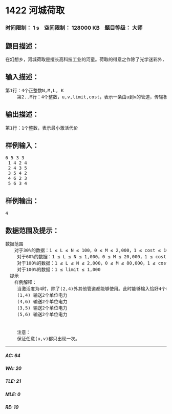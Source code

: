 # 1422 河城荷取   
### 时间限制： 1 s&nbsp;&nbsp;&nbsp;&nbsp;空间限制： 128000 KB&nbsp;&nbsp;&nbsp;&nbsp;题目等级： 大师  
## 题目描述：  

<pre>
在幻想乡，河城荷取是擅长高科技工业的河童。荷取的得意之作除了光学迷彩外，还有震动整个幻想乡的巨型人形『非想天则』。不过由于人形太过巨大，所以为它充能是一件很麻烦的事。人形一共有N个电能池，编号1..N。其中前L个电能池(即编号为1..L的电能池)连接着外部充能接口，而编号为N的电能池连接着动力炉核心。在N个蓄能池之间有M条单向管道，每条管道有一个激活代价cost和电能传输极限limit。当激活度达到某个值时，所以激活代价小于等于这个值的管道都会被激活，但是每一条管道只能够最多传送limit个单位的电能。外部接口到电能池和电能池到动力炉核心的管道传输没有限制并且激活代价为0。现在荷取想往动力炉核心输入至少K个单位的电能，求需要的最小激活度。
</pre>
  
  
## 输入描述：  

<pre>
第1行：4个正整数N,M,L, K  
 　　第2..M行：4个整数，u,v,limit,cost，表示一条由u到v的管道，传输极限limit，激活代价为cost
</pre>
  
  
## 输出描述：  

<pre>
第1行：1个整数，表示最小激活代价
</pre>
  
  
## 样例输入：  

<pre>
6 5 3 3  
 1 4 2 4  
 2 4 3 5  
 3 5 4 2  
 4 6 2 3  
 5 6 3 4
</pre>
  
  
## 样例输出：  

<pre>
4
</pre>
  
  
## 数据范围及提示：  

<pre>
数据范围  
　　对于30%的数据：1 ≤ L ≤ N ≤ 100，0 ≤ M ≤ 2,000，1 ≤ cost ≤ 10,000  
 　　对于60%的数据：1 ≤ L ≤ N ≤ 1,000，0 ≤ M ≤ 20,000，1 ≤ cost ≤ 10,000  
 　　对于100%的数据：1 ≤ L ≤ N ≤ 2,000，0 ≤ M ≤ 80,000，1 ≤ cost ≤ 1,000,000  
 　　对于100%的数据：1 ≤ limit ≤ 1,000  
　提示  
　　样例解释：  
 　　当激活度为4时，除了(2,4)外其他管道都能够使用。此时能够输入恰好4个单位电能。具体如下：  
 　　(1,4) 输送2个单位电力  
 　　(4,6) 输送2个单位电力  
 　　(3,5) 输送2个单位电力  
 　　(5,6) 输送2个单位电力  
 　　  
  
 　　注意：  
 　　保证任意(u,v)都只出现一次。
</pre>
  
  
***  

##### AC: 64  
##### WA: 20  
##### TLE: 21  
##### MLE: 0  
##### RE: 10  
